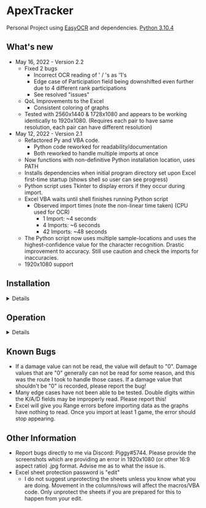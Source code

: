 # ApexTracker
Personal Project using [EasyOCR](https://github.com/JaidedAI/EasyOCR) and dependencies. [Python 3.10.4](https://www.python.org/downloads/release/python-3104/)

## What's new
- May 16, 2022 - Version 2.2
  - Fixed 2 bugs
    - Incorrect OCR reading of ' / 's as '1's
    - Edge case of Participation field being downshifted even further due to 4 different rank participations
    - See resolved "issues"
  - QoL Improvements to the Excel
    - Consistent coloring of graphs
  - Tested with 2560x1440 & 1728x1080 and appears to be working identically to 1920x1080. (Requires each pair to have same resolution, each pair can have different resolution)
- May 12, 2022 - Version 2.1
  - Refactored Py and VBA code.
    - Python code reworked for readability/documentation
    - Both reworked to handle multiple imports at once
  - Now functions with non-definitive Python installation location, uses PATH
  - Installs dependencies when initial program directory set upon Excel first-time startup (shows shell so user can see progress)
  - Python script uses Tkinter to display errors if they occur during import.
  - Excel VBA waits until shell finishes running Python script
    - Observed import times (note the non-linear time taken) (CPU used for OCR)
      - 1 Import: ~4 seconds
      - 4 Imports: ~6 seconds
      - 42 Imports: ~48 seconds
  - The Python script now uses multiple sample-locations and uses the highest-confidence value for the character recognition. Drastic improvement to accuracy. Still use caution and check the imports for inaccuracies.
  - 1920x1080 support

## Installation
<details>
  <summary>Details</summary>
  
  ### Step 1
  Download [Python 3.10.4](https://www.python.org/ftp/python/3.10.4/python-3.10.4-amd64.exe)
  Ensure pip is installed and Python is added to enviornment variables
  <details>
  <summary>Images</summary>
    <img src="https://user-images.githubusercontent.com/70485276/168204310-b8845f07-05ac-4ebd-a1e1-399102a7e419.JPG" alt="">
    <img src="https://user-images.githubusercontent.com/70485276/168204318-098a69d6-1287-47d2-9748-503c25cded8e.JPG" alt="">
  </details>
  
  ### Step 2
  Download the individual files (config.txt, requirements.txt, summaryToText.py, and ApexTrackerS13.xlsm)
  
  or
  
  Download the [SFX Archive](https://github.com/djs0065/ApexTracker/blob/main/ApexTrackerV2.1.exe)
  
  ### Step 3
  Edit the config.txt file with your screenshot directory for Apex Legends (Ex. D:\Steam\userdata\###\###\remote\###\screenshots)
  <details>
  <summary>Image</summary>
    <img src="https://user-images.githubusercontent.com/70485276/168205358-7c68474a-de09-4917-97e2-8153103de5ae.JPG" alt="">
  </details>
  
  ### Step 4
  Open the Excel file (ApexTrackerS13.xlsm) and enter the directory housing the downloaded/extracted files. Press "Submit" and you will see the Shell downloading the dependencies.
  <details>
  <summary>Images</summary>
    <img src="https://user-images.githubusercontent.com/70485276/168205793-984aa03d-b501-48ac-a62b-5daa83386309.JPG" alt="">
    <img src="https://user-images.githubusercontent.com/70485276/168205896-537a3f09-6bcb-4372-857d-8257a13b98a4.JPG" alt="">
  </details>
  
  ### Completed Installation

</details>

  ## Operation
  <details>
  <summary>Details</summary>
  
  ### Starting RP
  The blue box on the main sheet is unlocked and you should enter your current RP (before you play any new games/import any new data)
  
  ### Import Files
  Press the "Import Data" button to run the program and automatically import the game data from the screenshots within the directory in "config.txt"
  Once the program finishes loading, you will see your data loaded into the sheet. Wait times are proportional to the amount of data imported. If importing more than one game (2 screenshots) then expect to wait at least 5 seconds.
  
  ### Remove Data
  Press the "Remove Entry" button to remove the last line of data within the table. This can not be un-done and will be permanently removed. Consider moving your screenshot back into the directory and import again if necessary.
  
  ### Change Path
  Press the "Change Path" button to change the directory which Excel looks for the program (Python file, config.txt, etc.)
  
  ### Begin New Day
  On the "Graphs" sheet, press "Begin New Day" to insert a vertical line on the current game number. You can now see where you left off/began each day. Do this at the end of each day, or the beginning of each day before importing new games.
  
  ### Remove New Day
  On the "Graphs" sheet, press "Undo" to remove a vertical line (LIFO based). This can not be undone and will require the "Begin New Day" button the be pressed again.
</details>

## Known Bugs
 - If a damage value can not be read, the value will default to "0". Damage values that are "0" generally can not be read for some reason, and this was the route I took to handle those cases. If a damage value that shouldn't be "0" is recorded, please report the bug!
 - Many edge cases have not been able to be tested. Double digits within the K/A/D fields may be improperly read. Please report this!
 - Excel will give you Range errors before importing data as the graphs have nothing to read. Once you import at least 1 game, the error should stop appearing.

## Other Information
 - Report bugs directly to me via Discord: Piggy#5744. Please provide the screenshots which are providing an error in 1920x1080 (or other 16:9 aspect ratio) .jpg format. Advise me as to what the issue is.
 - Excel sheet protection password is "edit"
   - I do not suggest unprotecting the sheets unless you know what you are doing. Movement in the columns/rows will affect the macros/VBA code. Only unprotect the sheets if you are prepared for this to happen from your edit.
    


